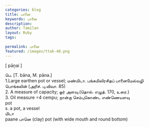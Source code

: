 ```yaml
---
categories: blog
title: பானை
keywords: பானை
description: 
author: Tamilan
layout: Ruby
tags: 
 
permalink: பானை
featured: /images/ttak-48.png
---
```

  
[ pāṉai ]  
  
பெ. [T. bāna, M. pāna.]  
1.Large earthen pot or vessel; மண்மிடா. பங்கமிலிரசிதப் பானைமேல்வழி பொங்கலின் (அரிச். பு.விவா. 85)  
2. A measure of capacity; ஓர் அளவு.(தொல். எழுத். 170, உரை.)  
3. Oil measure =4 cempu; நான்கு செம்புகொண்ட எண்ணெயளவு  
pot  
s. a pot, a vessel  
மிடா  
paane பானெ (clay) pot (with wide mouth and round bottom)